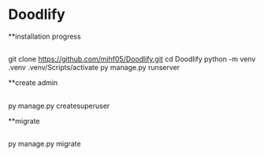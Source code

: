 # Doodlify
**installation progress
##
  git clone https://github.com/mihf05/Doodlify.git
  cd Doodlify
  python -m venv .venv
  .venv/Scripts/activate
  py manage.py runserver

**create admin
##
  py manage.py createsuperuser

**migrate
##
  py manage.py migrate
  
  
